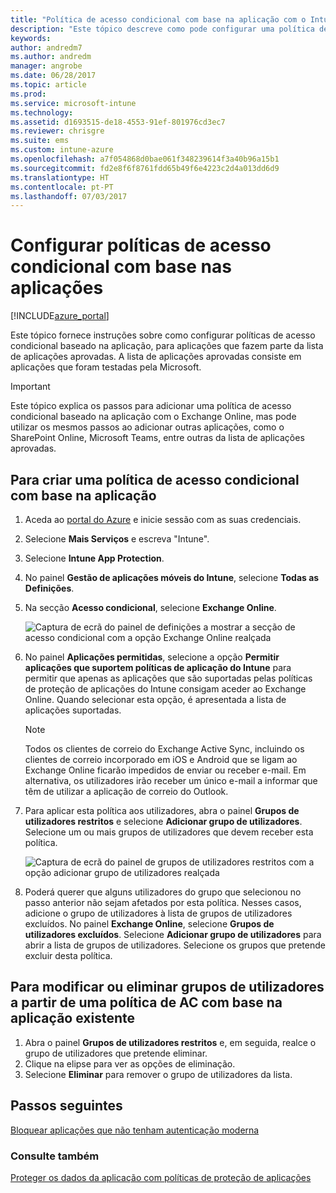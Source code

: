 ```yaml
---
title: "Política de acesso condicional com base na aplicação com o Intune"
description: "Este tópico descreve como pode configurar uma política de acesso condicional com base na aplicação com o Intune."
keywords: 
author: andredm7
ms.author: andredm
manager: angrobe
ms.date: 06/28/2017
ms.topic: article
ms.prod: 
ms.service: microsoft-intune
ms.technology: 
ms.assetid: d1693515-de18-4553-91ef-801976cd3ec7
ms.reviewer: chrisgre
ms.suite: ems
ms.custom: intune-azure
ms.openlocfilehash: a7f054868d0bae061f348239614f3a40b96a15b1
ms.sourcegitcommit: fd2e8f6f8761fdd65b49f6e4223c2d4a013dd6d9
ms.translationtype: HT
ms.contentlocale: pt-PT
ms.lasthandoff: 07/03/2017
---
```

# <a name="set-up-app-based-conditional-access-policies"></a>Configurar políticas de acesso condicional com base nas aplicações

[!INCLUDE[azure_portal](./includes/azure_portal.md)]

Este tópico fornece instruções sobre como configurar políticas de acesso condicional baseado na aplicação, para aplicações que fazem parte da lista de aplicações aprovadas. A lista de aplicações aprovadas consiste em aplicações que foram testadas pela Microsoft.

> [!IMPORTANT]
> Este tópico explica os passos para adicionar uma política de acesso condicional baseado na aplicação com o Exchange Online, mas pode utilizar os mesmos passos ao adicionar outras aplicações, como o SharePoint Online, Microsoft Teams, entre outras da lista de aplicações aprovadas.

## <a name="to-create-an-app-based-conditional-access-policy"></a>Para criar uma política de acesso condicional com base na aplicação
1.  Aceda ao [portal do Azure](https://portal.azure.com) e inicie sessão com as suas credenciais.

2.  Selecione **Mais Serviços** e escreva "Intune".

3.  Selecione **Intune App Protection**.

4.  No painel **Gestão de aplicações móveis do Intune**, selecione **Todas as Definições**.

5.  Na secção **Acesso condicional**, selecione **Exchange Online**.

    ![Captura de ecrã do painel de definições a mostrar a secção de acesso condicional com a opção Exchange Online realçada](./media/MAM-conditional-access-1.png)

6. No painel **Aplicações permitidas**, selecione a opção **Permitir aplicações que suportem políticas de aplicação do Intune** para permitir que apenas as aplicações que são suportadas pelas políticas de proteção de aplicações do Intune consigam aceder ao Exchange Online. Quando selecionar esta opção, é apresentada a lista de aplicações suportadas.

    > [!NOTE]
    > Todos os clientes de correio do Exchange Active Sync, incluindo os clientes de correio incorporado em iOS e Android que se ligam ao Exchange Online ficarão impedidos de enviar ou receber e-mail. Em alternativa, os utilizadores irão receber um único e-mail a informar que têm de utilizar a aplicação de correio do Outlook.

7. Para aplicar esta política aos utilizadores, abra o painel **Grupos de utilizadores restritos** e selecione **Adicionar grupo de utilizadores**. Selecione um ou mais grupos de utilizadores que devem receber esta política.

    ![Captura de ecrã do painel de grupos de utilizadores restritos com a opção adicionar grupo de utilizadores realçada](./media/mam-ca-add-user-group.png)

8. Poderá querer que alguns utilizadores do grupo que selecionou no passo anterior não sejam afetados por esta política. Nesses casos, adicione o grupo de utilizadores à lista de grupos de utilizadores excluídos. No painel **Exchange Online**, selecione **Grupos de utilizadores excluídos**. Selecione **Adicionar grupo de utilizadores** para abrir a lista de grupos de utilizadores. Selecione os grupos que pretende excluir desta política.

## <a name="to-modify-or-delete-user-groups-from-an-existing-app-based-ca-policy"></a>Para modificar ou eliminar grupos de utilizadores a partir de uma política de AC com base na aplicação existente

1. Abra o painel **Grupos de utilizadores restritos** e, em seguida, realce o grupo de utilizadores que pretende eliminar.
2. Clique na elipse para ver as opções de eliminação.
3. Selecione **Eliminar** para remover o grupo de utilizadores da lista.

## <a name="next-steps"></a>Passos seguintes
[Bloquear aplicações que não tenham autenticação moderna](app-modern-authentication-block.md)

### <a name="see-also"></a>Consulte também

[Proteger os dados da aplicação com políticas de proteção de aplicações](app-protection-policies.md)
